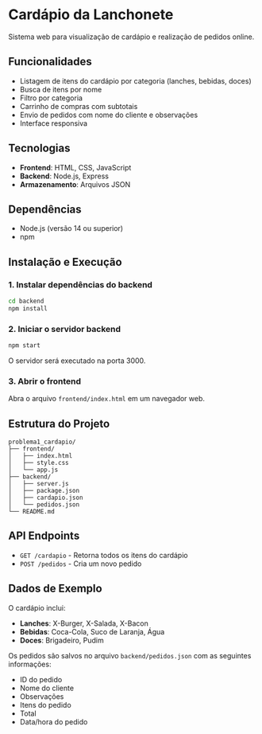 # Cardápio da Lanchonete

Sistema web para visualização de cardápio e realização de pedidos online.

## Funcionalidades

- Listagem de itens do cardápio por categoria (lanches, bebidas, doces)
- Busca de itens por nome
- Filtro por categoria
- Carrinho de compras com subtotais
- Envio de pedidos com nome do cliente e observações
- Interface responsiva

## Tecnologias

- **Frontend**: HTML, CSS, JavaScript
- **Backend**: Node.js, Express
- **Armazenamento**: Arquivos JSON

## Dependências

- Node.js (versão 14 ou superior)
- npm

## Instalação e Execução

### 1. Instalar dependências do backend

```bash
cd backend
npm install
```

### 2. Iniciar o servidor backend

```bash
npm start
```

O servidor será executado na porta 3000.

### 3. Abrir o frontend

Abra o arquivo `frontend/index.html` em um navegador web.

## Estrutura do Projeto

```
problema1_cardapio/
├── frontend/
│   ├── index.html
│   ├── style.css
│   └── app.js
├── backend/
│   ├── server.js
│   ├── package.json
│   ├── cardapio.json
│   └── pedidos.json
└── README.md
```

## API Endpoints

- `GET /cardapio` - Retorna todos os itens do cardápio
- `POST /pedidos` - Cria um novo pedido

## Dados de Exemplo

O cardápio inclui:
- **Lanches**: X-Burger, X-Salada, X-Bacon
- **Bebidas**: Coca-Cola, Suco de Laranja, Água
- **Doces**: Brigadeiro, Pudim

Os pedidos são salvos no arquivo `backend/pedidos.json` com as seguintes informações:
- ID do pedido
- Nome do cliente
- Observações
- Itens do pedido
- Total
- Data/hora do pedido